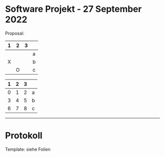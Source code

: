 # Software Projekt - 27 September 2022

Proposal:

| 1 | 2 | 3 |   |
| - | - | - | - |
|   |   |   | a |
| X |   |   | b |
|   | O |   | c |

| 1 | 2 | 3 |   |
| - | - | - | - |
| 0 | 1 | 2 | a |
| 3 | 4 | 5 | b |
| 6 | 7 | 8 | c |

---

# Protokoll

Template: siehe Folien
